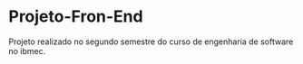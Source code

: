 # Projeto-Fron-End
Projeto realizado no segundo semestre do curso de engenharia de software no ibmec.

